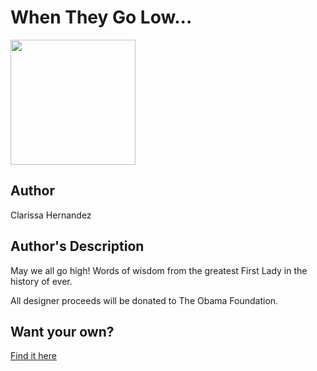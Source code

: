 # When They Go Low...

<img src="https://cl.ly/de76ecee6cec/Image%2525202018-12-27%252520at%2525208.04.52%252520PM.png" width="200" height="200" />

## Author

Clarissa Hernandez

## Author's Description

May we all go high! Words of wisdom from the greatest First Lady in the history of ever.

All designer proceeds will be donated to The Obama Foundation.

## Want your own?

<a href="https://cottonbureau.com/products/when-they-go-low" alt="Buy Now">Find it here</a>
